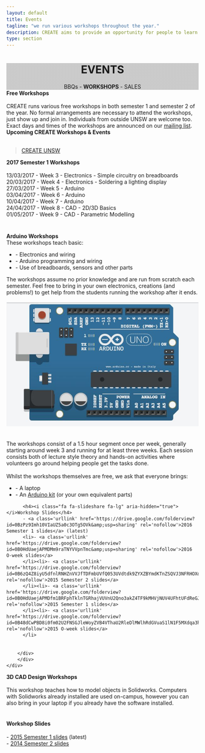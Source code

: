 ```yaml
---
layout: default
title: Events
tagline: "we run various workshops throughout the year."
description: CREATE aims to provide an opportunity for people to learn practical skills in engineering, invention and design, and collaborate on ideas and projects.
type: section
---
```


<style type="text/css">
.events-cover {
  background-image: linear-gradient( rgba(0, 0, 0, 0.2), rgba(0, 0, 0, 0.2) ), url(https://scontent-syd2-1.xx.fbcdn.net/v/t1.0-9/14322705_642907155884743_330999372392837936_n.jpg?oh=cca2ef7ff3ed11bb71f2cbdcd72acd17&oe=5929C3DE);
  background-attachment: fixed;
}
</style>

<div id="fb-root"></div>
<script>(function(d, s, id) {
  var js, fjs = d.getElementsByTagName(s)[0];
  if (d.getElementById(id)) return;
  js = d.createElement(s); js.id = id;
  js.src = "//connect.facebook.net/en_GB/sdk.js#xfbml=1&version=v2.8";
  fjs.parentNode.insertBefore(js, fjs);
}(document, 'script', 'facebook-jssdk'));</script>

<div class="jumbotron general-cover events-cover" >
  <div class="wrapper">
    <center>
      <h1><b>EVENTS</b></h1>
      <span>BBQs - <b>WORKSHOPS</b> - SALES</span>
    </center>
  </div>
</div>


<div class="wrapper">

  <div class="manual-post">
    <div class="manual manual-title" id="workshops">
      <i class="fa fa-tree fa-lg" aria-hidden="true"></i>
      <strong>Free Workshops</strong>
    </div>
    <div class="portfolio-content">
      <br>CREATE runs various free workshops in both semester 1 and semester 2 of the year. No formal arrangements are necessary to attend the workshops, just show up and join in. Individuals from outside UNSW are welcome too.
      <br>Exact days and times of the workshops are announced on our <a href="/#mailing"> <i class="fa fa-envelope-o" aria-hidden="true"></i>mailing list</a>.
    </div>
  </div>

  <div class="manual manual-title" >
    <i class="fa fa-calendar fa-lg" aria-hidden="true"></i>
    <strong>Upcoming CREATE Workshops & Events</strong>
    <br><br>
  </div>
  <div class="fb-page" data-href="https://www.facebook.com/createUNSW" data-tabs="events" data-width="500" data-small-header="false" data-adapt-container-width="true" data-hide-cover="false" data-show-facepile="true"><blockquote cite="https://www.facebook.com/createUNSW" class="fb-xfbml-parse-ignore"><a href="https://www.facebook.com/createUNSW">CREATE UNSW</a></blockquote></div>



  <div class="manual-post">
    <div class="manual manual-title">
      <i class="fa fa-briefcase fa-lg" aria-hidden="true"></i>
      <strong>2017 Semester 1 Workshops</strong>
    </div>
    <div class="portfolio-content">
      <br>13/03/2017 - Week 3 - Electronics - Simple circuitry on breadboards
      <br>20/03/2017 - Week 4 - Electronics - Soldering a lighting display
      <br>27/03/2017 - Week 5 - Arduino
      <br>03/04/2017 - Week 6 - Arduino
      <br>10/04/2017 - Week 7 - Arduino
      <br>24/04/2017 - Week 8 - CAD - 2D/3D Basics
      <br>01/05/2017 - Week 9 - CAD - Parametric Modelling
    </div>
  </div>
</div>

<div class="jumbotron" style="margin-top: 40px;" >
	<div class="wrapper">
		<div class="manual-post">
		<div class="manual manual-title">
		  <i class="fa fa-code fa-lg" aria-hidden="true"></i>
		  <strong>Arduino Workshops</strong>
		</div>
		<div class="portfolio-content">
		These workshops teach basic:
		<ul><li>- Electronics and wiring
		</li><li>- Arduino programming and wiring
		</li><li>- Use of breadboards, sensors and other parts
		</li></ul>
		The workshops assume no prior knowledge and are run from scratch each semester.  Feel free to bring in your own electronics, creations (and problems!) to get help from the students running the workshop after it ends.
		<br><br><center><img src="/images/Misc/ardiuno.jpg" class="img-fluid" alt="Responsive image"></center>
		<br><br>The workshops consist of a 1.5 hour segment once per week, generally starting around week 3 and running for at least three weeks.  Each session consists both of lecture style theory and hands-on activities where volunteers go around helping people get the tasks done.
		<br><br>Whilst the workshops themselves are free, we ask that everyone brings:
		<ul><li>- A laptop
		</li><li>- An <a class='wikilink' href='http://www.createunsw.com.au/?n=Sales.Kits'>Arduino kit</a> (or your own equivalent parts)
		</li></ul>

		  <h4><i class="fa fa-slideshare fa-lg" aria-hidden="true"></i>Workshop Slides</h4>
		  - <a class='urllink' href='https://drive.google.com/folderview?id=0BzPz9Imh10VIaUZ5a0c3OTg5OVk&amp;usp=sharing' rel='nofollow'>2016 Semester 1 slides</a> (latest)
		  <li>- <a class='urllink' href='https://drive.google.com/folderview?id=0B0HdUaejAPMDMm9raTNYVVpnTmc&amp;usp=sharing' rel='nofollow'>2016 O-week slides</a>
		  </li><li>- <a class='urllink' href='https://drive.google.com/folderview?id=0B6zQ4Z8iyU5dfnlRNHZnVVJfTDFmbUVfQ053UVdtdk9ZYXZBYmdKTnZSQVJ3NFRHOXd6ZUE&amp;usp=sharing' rel='nofollow'>2015 Semester 2 slides</a>
		  </li><li>- <a class='urllink' href='https://drive.google.com/folderview?id=0B0HdUaejAPMDfm1BRFphTklnTGRhajVUVnU2Qno3akZ4TF9kMHVjNUV4UFhtUFdReGJheGc&amp;usp=sharing' rel='nofollow'>2015 Semester 1 slides</a>
		  </li><li>- <a class='urllink' href='https://drive.google.com/folderview?id=0B48dCwPBD8i0fm02U2FNSGJleWoyZVB4VThaU2RleDlMWlhRdGVuaS1lN1F5MXdqa3hsN3c&amp;usp=sharing' rel='nofollow'>2015 O-week slides</a>
		  </li>


		</div>
		</div>
	</div>
</div>

<div class="wrapper">
  <div class="manual-post">
    <div class="manual manual-title">
      <i class="fa fa-cubes fa-lg" aria-hidden="true"></i>
      <strong>3D CAD Design Workshops</strong>
    </div>
    <div class="portfolio-content">
      <br>This workshop teaches how to model objects in Solidworks. Computers with Solidworks already installed are used on-campus, however you can also bring in your laptop if you already have the software installed.
      <br><br><h4><i class="fa fa-slideshare fa-lg" aria-hidden="true"></i>Workshop Slides</h4>
      - <a class='urllink' href='https://drive.google.com/folderview?id=0BzPz9Imh10VIflZocVkwNGNqeTFMYUFMZ0FMOGliQ1Y0X1VSd3VCcjloTkZkOVJSZ2ZSRDA&usp=sharing' rel='nofollow'>2015 Semester 1 slides</a> (latest)
      <br>- <a class='urllink' href='https://drive.google.com/folderview?id=0BzPz9Imh10VIRTR5M2VnWFRobFk&usp=sharing' rel='nofollow'>2014 Semester 2 slides</a>
    </div>
  </div>
</div>
<br><br><br>